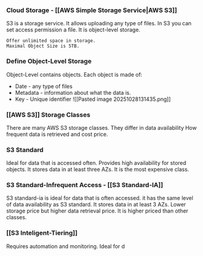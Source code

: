 ### Cloud Storage - [[AWS Simple Storage Service|AWS S3]]

S3 is a storage service.
It allows uploading any type of files.
In S3 you can set access permission a file.
It is object-level storage.

```
Offer unlimited space in storage.
Maximal Object Size is 5TB.
```

### Define Object-Level Storage

Object-Level contains objects.
Each object is made of: 
- Date - any type of files
- Metadata - information about what the data is.
- Key - Unique identifier
![[Pasted image 20251028131435.png]]

### [[AWS S3]] Storage Classes

There are many AWS S3 storage classes.
They differ in data availability
How frequent data is retrieved and cost price.

### S3 Standard

Ideal for data that is accessed often.
Provides high availability for stored objects.
It stores data in at least three AZs.
It is the most expensive class.

### S3 Standard-Infrequent Access - [[S3 Standard-IA]]

S3 standard-ia is ideal for data that is often accessed.
it has the same level of data availability as S3 standard.
It stores data in at least 3 AZs.
Lower storage price but higher data retrieval price.
It is higher priced than other classes.

### [[S3 Inteligent-Tiering]]

Requires automation and monitoring.
Ideal for d